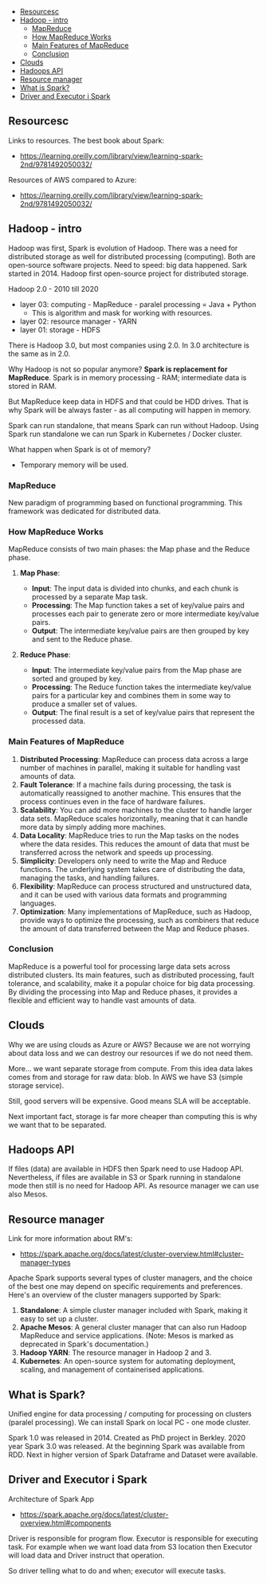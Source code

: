 <!-- TOC -->

- [Resourcesc](#resourcesc)
- [Hadoop - intro](#hadoop---intro)
  - [MapReduce](#mapreduce)
  - [How MapReduce Works](#how-mapreduce-works)
  - [Main Features of MapReduce](#main-features-of-mapreduce)
  - [Conclusion](#conclusion)
- [Clouds](#clouds)
- [Hadoops API](#hadoops-api)
- [Resource manager](#resource-manager)
- [What is Spark?](#what-is-spark)
- [Driver and Executor i Spark](#driver-and-executor-i-spark)

<!-- /TOC -->

## Resourcesc

Links to resources. The best book about Spark:

- https://learning.oreilly.com/library/view/learning-spark-2nd/9781492050032/

Resources of AWS compared to Azure:

- https://learning.oreilly.com/library/view/learning-spark-2nd/9781492050032/

## Hadoop - intro

Hadoop was first, Spark is evolution of Hadoop. There was a need for distributed storage as well for distributed processing (computing). Both are open-source software projects. Need to speed: big data happened. Sark started in 2014. Hadoop first open-source project for distributed storage.

Hadoop 2.0 - 2010 till 2020

- layer 03: computing - MapReduce - paralel processing = Java + Python
  - This is algorithm and mask for working with resources.
- layer 02: resource manager - YARN
- layer 01: storage - HDFS

There is Hadoop 3.0, but most companies using 2.0. In 3.0 architecture is the same as in 2.0.

Why Hadoop is not so popular anymore? **Spark is replacement for MapReduce**. Spark is in memory processing - RAM; intermediate data is stored in RAM.

But MapReduce keep data in HDFS and that could be HDD drives. That is why Spark will be always faster - as all computing will happen in memory.

Spark can run standalone, that means Spark can run without Hadoop. Using Spark run standalone we can run Spark in Kubernetes / Docker cluster.

What happen when Spark is ot of memory?

- Temporary memory will be used.

### MapReduce

New paradigm of programming based on functional programming. This framework was dedicated for distributed data.

### How MapReduce Works

MapReduce consists of two main phases: the Map phase and the Reduce phase.

1. **Map Phase**:

   - **Input**: The input data is divided into chunks, and each chunk is processed by a separate Map task.
   - **Processing**: The Map function takes a set of key/value pairs and processes each pair to generate zero or more intermediate key/value pairs.
   - **Output**: The intermediate key/value pairs are then grouped by key and sent to the Reduce phase.

2. **Reduce Phase**:

   - **Input**: The intermediate key/value pairs from the Map phase are sorted and grouped by key.
   - **Processing**: The Reduce function takes the intermediate key/value pairs for a particular key and combines them in some way to produce a smaller set of values.
   - **Output**: The final result is a set of key/value pairs that represent the processed data.

### Main Features of MapReduce

1. **Distributed Processing**: MapReduce can process data across a large number of machines in parallel, making it suitable for handling vast amounts of data.
2. **Fault Tolerance**: If a machine fails during processing, the task is automatically reassigned to another machine. This ensures that the process continues even in the face of hardware failures.
3. **Scalability**: You can add more machines to the cluster to handle larger data sets. MapReduce scales horizontally, meaning that it can handle more data by simply adding more machines.
4. **Data Locality**: MapReduce tries to run the Map tasks on the nodes where the data resides. This reduces the amount of data that must be transferred across the network and speeds up processing.
5. **Simplicity**: Developers only need to write the Map and Reduce functions. The underlying system takes care of distributing the data, managing the tasks, and handling failures.
6. **Flexibility**: MapReduce can process structured and unstructured data, and it can be used with various data formats and programming languages.
7. **Optimization**: Many implementations of MapReduce, such as Hadoop, provide ways to optimize the processing, such as combiners that reduce the amount of data transferred between the Map and Reduce phases.

### Conclusion

MapReduce is a powerful tool for processing large data sets across distributed clusters. Its main features, such as distributed processing, fault tolerance, and scalability, make it a popular choice for big data processing. By dividing the processing into Map and Reduce phases, it provides a flexible and efficient way to handle vast amounts of data.

## Clouds

Why we are using clouds as Azure or AWS? Because we are not worrying about data loss and we can destroy our resources if we do not need them.

More... we want separate storage from compute. From this idea data lakes comes from and storage for raw data: blob. In AWS we have S3 (simple storage service).

Still, good servers will be expensive. Good means SLA will be acceptable.

Next important fact, storage is far more cheaper than computing this is why we want that to be separated.

## Hadoops API

If files (data) are available in HDFS then Spark need to use Hadoop API. Nevertheless, if files are available in S3 or Spark running in standalone mode then still is no need for Hadoop API. As resource manager we can use also Mesos.

## Resource manager

Link for more information about RM's:

- https://spark.apache.org/docs/latest/cluster-overview.html#cluster-manager-types

Apache Spark supports several types of cluster managers, and the choice of the best one may depend on specific requirements and preferences. Here's an overview of the cluster managers supported by Spark:

1. **Standalone**: A simple cluster manager included with Spark, making it easy to set up a cluster.
2. **Apache Mesos**: A general cluster manager that can also run Hadoop MapReduce and service applications. (Note: Mesos is marked as deprecated in Spark's documentation.)
3. **Hadoop YARN**: The resource manager in Hadoop 2 and 3.
4. **Kubernetes**: An open-source system for automating deployment, scaling, and management of containerised applications.

## What is Spark?

Unified engine for data processing / computing for processing on clusters (paralel processing). We can install Spark on local PC - one mode cluster.

Spark 1.0 was released in 2014. Created as PhD project in Berkley. 2020 year Spark 3.0 was released. At the beginning Spark was available from RDD. Next in higher version of Spark Dataframe and Dataset were available.

## Driver and Executor i Spark

Architecture of Spark App

- https://spark.apache.org/docs/latest/cluster-overview.html#components

Driver is responsible for program flow. Executor is responsible for executing task. For example when we want load data from S3 location then Executor will load data and Driver instruct that operation.

So driver telling what to do and when; executor will execute tasks.
